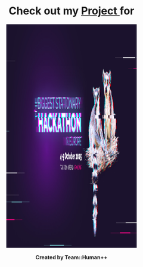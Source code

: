 <h1 align="center"> 
    Check out my 
    <a href="https://github.com/humanplusplus/EarEEG_DemoApp">
        <b> Project </b>
    </a>
    for
</h1>

<div align="center">
    <img src="https://github.com/Susannnnnna/susannnnnna/blob/main/assets/hackyeah2025v2.jpg" alt="robo" width="350" height="600"/>
</div>

<p align="center">
    <b> Created by Team::Human++ </b>
</p>

<!-- 
<div align="center">
    <img src="https://github.com/Susannnnnna/susannnnnna/blob/main/assets/robo-removebg-preview(1).png" alt="robo" width="350" height="600"/>
</div>

-->


## 

<!--
![main page img](https://github.com/Susannnnnna/susannnnnna/blob/main/assets/robo.png)
![me](https://github.com/Susannnnnna/Portfolio/blob/master/assets/gifs/me_gif_think_preview_rev_1.png)
![q](https://github.com/Susannnnnna/Portfolio/blob/master/assets/gifs/illustrations_related_to_programming-removebg-preview.png)
**Susannnnnna/susannnnnna** is a ✨ _special_ ✨ repository because its `README.md` (this file) appears on your GitHub profile.

Here are some ideas to get you started:

- 🔭 I’m currently working on ...
- 🌱 I’m currently learning ...
- 👯 I’m looking to collaborate on ...
- 🤔 I’m looking for help with ...
- 💬 Ask me about ...
- 📫 How to reach me: ...
- 😄 Pronouns: ...
- ⚡ Fun fact: ...
-->
